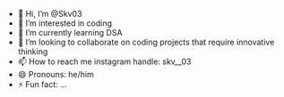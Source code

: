 - 👋 Hi, I’m @Skv03
- 👀 I’m interested in coding
- 🌱 I’m currently learning DSA
- 💞️ I’m looking to collaborate on coding projects that require innovative thinking 
- 📫 How to reach me instagram handle: skv__03
- 😄 Pronouns: he/him
- ⚡ Fun fact: ...

<!---
Skv03/Skv03 is a ✨ special ✨ repository because its `README.md` (this file) appears on your GitHub profile.
You can click the Preview link to take a look at your changes.
--->
